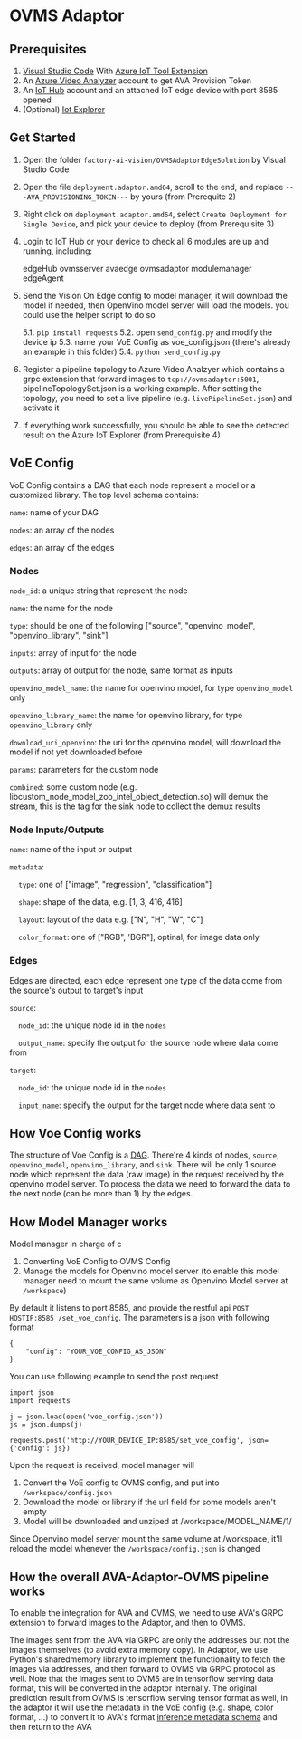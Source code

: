 # OVMS Adaptor



## Prerequisites

1. [Visual Studio Code](https://code.visualstudio.com/) With [Azure IoT Tool Extension](https://marketplace.visualstudio.com/items?itemName=vsciot-vscode.azure-iot-tools)
2. An [Azure Video Analyzer](https://azure.microsoft.com/en-us/products/video-analyzer/) account to get AVA Provision Token
3. An [IoT Hub](https://azure.microsoft.com/en-us/services/iot-hub/) account and an attached IoT edge device with port 8585 opened
4. (Optional) [Iot Explorer](https://docs.microsoft.com/en-us/azure/iot-fundamentals/howto-use-iot-explorer)




## Get Started

1. Open the folder ```factory-ai-vision/OVMSAdaptorEdgeSolution``` by Visual Studio Code
2. Open the file ```deployment.adaptor.amd64```, scroll to the end, and replace ```---AVA_PROVISIONING_TOKEN---``` by yours (from Prerequite 2)
3. Right click on ```deployment.adaptor.amd64```, select ```Create Deployment for Single Device```, and pick your device to deploy (from Prerequisite 3)
4. Login to IoT Hub or your device to check all 6 modules are up and running, including:

	edgeHub
	ovmsserver
	avaedge
	ovmsadaptor
	modulemanager
	edgeAgent

5. Send the Vision On Edge config to model manager, it will download the model if needed, then OpenVino model server will load the models. you could use the helper script to do so

    5.1. ```pip install requests```
    5.2. open ```send_config.py``` and modify the device ip
    5.3. name your VoE Config as voe_config.json (there's already an example in this folder)
    5.4. ```python send_config.py```

6. Register a pipeline topology to Azure Video Analzyer which contains a grpc extension that forward images to ```tcp://ovmsadaptor:5001```, pipelineTopologySet.json is a working example. After setting the topology, you need to set a live pipeline (e.g. ```livePipelineSet.json```) and activate it

7. If everything work successfully, you should be able to see the detected result on the Azure IoT Explorer (from Prerequisite 4)




## VoE Config

VoE Config contains a DAG that each node represent a model or a customized library. The top level schema contains:

```name```: name of your DAG

```nodes```: an array of the nodes

```edges```: an array of the edges



### Nodes

```node_id```: a unique string that represent the node

```name```: the name for the node

```type```: should be one of the following ["source", "openvino_model", "openvino_library", "sink"]

```inputs```: array of input for the node

```outputs```: array of output for the node, same format as inputs

```openvino_model_name```: the name for openvino model, for type ```openvino_model``` only

```openvino_library_name```: the name for openvino library, for type ```openvino_library``` only

```download_uri_openvino```: the uri for the openvino model, will download the model if not yet downloaded before

```params```: parameters for the custom node

```combined```: some custom node (e.g. libcustom_node_model_zoo_intel_object_detection.so) will demux the stream, this is the tag for the sink node to collect the demux results




### Node Inputs/Outputs

```name```: name of the input or output

```metadata```:

&nbsp;&nbsp;&nbsp;&nbsp;```type```: one of ["image", "regression", "classification"]

&nbsp;&nbsp;&nbsp;&nbsp;```shape```: shape of the data, e.g. [1, 3, 416, 416]

&nbsp;&nbsp;&nbsp;&nbsp;```layout```: layout of the data e.g. ["N", "H", "W", "C"]

&nbsp;&nbsp;&nbsp;&nbsp;```color_format```: one of ["RGB", 'BGR"], optinal, for image data only




### Edges

Edges are directed, each edge represent one type of the data come from the source's output to target's input

```source```:

&nbsp;&nbsp;&nbsp;&nbsp;```node_id```: the unique node id in the `nodes`
    
&nbsp;&nbsp;&nbsp;&nbsp;```output_name```: specify the output for the source node where data come from

```target```:

&nbsp;&nbsp;&nbsp;&nbsp;```node_id```: the unique node id in the `nodes`
   
&nbsp;&nbsp;&nbsp;&nbsp;```input_name```: specify the output for the target node where data sent to


## How Voe Config works

The structure of Voe Config is a [DAG](https://en.wikipedia.org/wiki/Directed_acyclic_graph).
There're 4 kinds of nodes, ```source```, ```openvino_model```, ```openvino_library```, and ```sink```.
There will be only 1 source node which represent the data (raw image) in the request received by the openvino model server. To process the data we need to forward the data to the next node (can be more than 1) by the edges.


## How Model Manager works

Model manager in charge of c
1. Converting VoE Config to OVMS Config
2. Manage the models for Openvino model server (to enable this model manager need to mount the same volume as Openvino Model server at ```/workspace```)

By default it listens to port 8585, and provide the restful api ```POST HOSTIP:8585 /set_voe_config```. The parameters is a json with following format

    {
        "config": "YOUR_VOE_CONFIG_AS_JSON"
    }
    
You can use following example to send the post request

    import json
    import requests

    j = json.load(open('voe_config.json'))
    js = json.dumps(j)

    requests.post('http://YOUR_DEVICE_IP:8585/set_voe_config', json={'config': js})

Upon the request is received, model manager will

1. Convert the VoE config to OVMS config, and put into ```/workspace/config.json```
2. Download the model or library if the url field for some models aren't empty
3. Model will be downloaded and unziped at /workspace/MODEL_NAME/1/

Since Openvino model server mount the same volume at /workspace, it'll reload the model whenever the ```/workspace/config.json``` is changed


## How the overall AVA-Adaptor-OVMS pipeline works

To enable the integration for AVA and OVMS, we need to use AVA's GRPC extension to forward images to the Adaptor, and then to OVMS.

The images sent from the AVA via GRPC are only the addresses but not the images themselves (to avoid extra memory copy). In Adaptor, we use Python's sharedmemory library to implement the functionality to fetch the images via addresses, and then forward to OVMS via GRPC protocol as well. Note that the images sent to OVMS are in tensorflow serving data format, this will be converted in the adaptor internally. The original prediction result from OVMS is tensorflow serving tensor format as well, in the adaptor it will use the metadata in the VoE config (e.g. shape, color format, ...) to convert it to AVA's format [inference metadata schema](https://docs.microsoft.com/en-us/azure/azure-video-analyzer/video-analyzer-docs/inference-metadata-schema) and then return to the AVA
